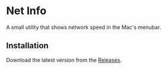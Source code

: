 # Net Info
A small utility that shows network speed in the Mac's menubar.

## Installation
Download the latest version from the [Releases](https://github.com/Alaz-Oz/Net-Info/releases/tag/v0.1).
